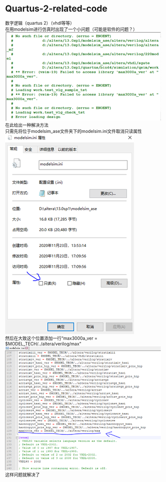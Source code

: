 # Quartus-2-related-code
数字逻辑（quartus 2）（vhdl等等）  
在用modelsim进行仿真时出现了一个小问题（可能是软件的问题？）  
![image](https://github.com/jydeppt/Quartus-2-related-code/blob/main/images/3.png)  
在此给出一种解决方法  
只需先将位于modelsim_ase文件夹下的modelsim.ini文件取消只读属性  
![image](https://github.com/jydeppt/Quartus-2-related-code/blob/main/images/1.PNG)  
然后在大致这个位置添加一行“max3000a_ver = $MODEL_TECH/../altera/verilog/max"  
![image](https://github.com/jydeppt/Quartus-2-related-code/blob/main/images/2.PNG)  
这样问题就解决了
